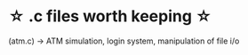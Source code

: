 # ☆ .c files worth keeping ☆ #

(atm.c) -> ATM simulation, login system, manipulation of file i/o 


